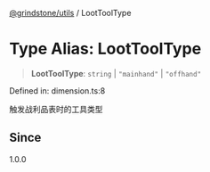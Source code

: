 [@grindstone/utils](../globals.md) / LootToolType

# Type Alias: LootToolType

> **LootToolType**: `string` \| `"mainhand"` \| `"offhand"`

Defined in: dimension.ts:8

触发战利品表时的工具类型

## Since

1.0.0
